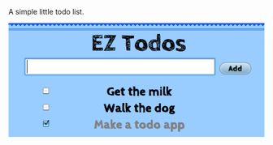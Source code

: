 A simple little todo list.

![screenshot](https://github.com/BinaryMuse/eztd/raw/master/public/images/sshot.png)
